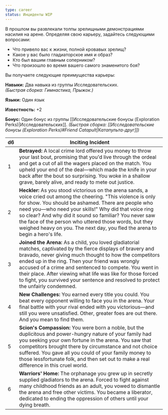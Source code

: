```yaml
---
type: career
status: Инциденты WIP
---
```

В прошлом вы развлекали толпы зрелищными демонстрациями насилия на арене. Определяя свою карьеру, задайтесь следующими вопросами:
- Что привело вас к жизни, полной кровавых зрелищ?    
- Какое у вас было гладиаторское имя и образ?    
- Кто был вашим главным соперником?    
- Что произошло во время вашего самого знаменитого боя?

Вы получаете следующие преимущества карьеры:

**Навыки:** Два навыка из группы Исследовательских.  
_(Быстрая сборка: Гимнастика, Прыжок.)_

**Языки:** Один язык

**Известность:** +2

**Бонус:** Один бонус из группы [[Исследовательские бонусы (Exploration Perks)|Исследовательских]]. 
_(Быстрая сборка: [[Исследовательские бонусы (Exploration Perks)#Friend Catapult|Катапульта-друг]])_

| d6  | Inciting Incident                                                                                                                                                                                                                                                                                                                                                                                                                            |
| --- | -------------------------------------------------------------------------------------------------------------------------------------------------------------------------------------------------------------------------------------------------------------------------------------------------------------------------------------------------------------------------------------------------------------------------------------------- |
| 1   | **Betrayed:** A local crime lord offered you money to throw your last bout, promising that you'd live through the ordeal and get a cut of all the wagers placed on the match. You upheld your end of the deal—which made the knife in your back after the bout so surprising. You woke in a shallow grave, barely alive, and ready to mete out justice.                                                                                      |
| 2   | **Heckler:** As you stood victorious on the arena sands, a voice cried out among the cheering. "This violence is only for show. You should be ashamed. There are people who need you—who need your skills!" Why did that voice ring so clear? And why did it sound so familiar? You never saw the face of the person who uttered those words, but they weighed heavy on you. The next day, you fled the arena to begin a hero's life.        |
| 3   | **Joined the Arena:** As a child, you loved gladiatorial matches, captivated by the fierce displays of bravery and bravado, never giving much thought to how the competitors ended up in the ring. Then your friend was wrongly accused of a crime and sentenced to compete. You went in their place. After viewing what life was like for those forced to fight, you survived your sentence and resolved to protect the unfairly condemned. |
| 4   | **New Challenges:** You earned every title you could. You beat every opponent willing to face you in the arena. Your final battle with your rival ended with you victorious—and still you were unsatisfied. Other, greater foes are out there. And you mean to find them.                                                                                                                                                                    |
| 5   | **Scion's Compassion:** You were born a noble, but the duplicitous and power-hungry nature of your family had you seeking your own fortune in the arena. You saw that competitors brought there by circumstance and not choice suffered. You gave all you could of your family money to those lessfortunate folk, and then set out to make a real difference in this cruel world.                                                            |
| 6   | **Warriors' Home:** The orphanage you grew up in secretly supplied gladiators to the arena. Forced to fight against many childhood friends as an adult, you vowed to dismantle the arena and free other victims. You became a liberator, dedicated to ending the oppression of others until your dying breath.                                                                                                                               |
